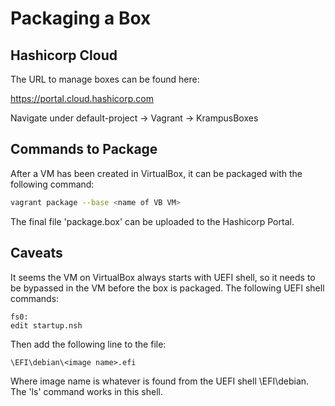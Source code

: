 # Packaging a Box

## Hashicorp Cloud
The URL to manage boxes can be found here:

https://portal.cloud.hashicorp.com

Navigate under default-project -> Vagrant -> KrampusBoxes

## Commands to Package
After a VM has been created in VirtualBox, it can be packaged with the following command:

```bash
vagrant package --base <name of VB VM>
```

The final file 'package.box' can be uploaded to the Hashicorp Portal.

## Caveats
It seems the VM on VirtualBox always starts with UEFI shell, so it needs to be bypassed in the VM before the box is
packaged. The following UEFI shell commands:

```shell
fs0:
edit startup.nsh
```

Then add the following line to the file:

```text
\EFI\debian\<image name>.efi
```

Where image name is whatever is found from the UEFI shell \EFI\debian\. The 'ls' command works in this shell.
